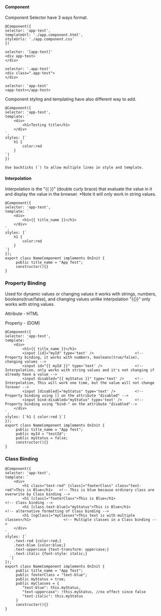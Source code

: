#### Component
Component Selector have 3 ways format.
```
@Component({
selector: 'app-test',
templateUrl: './app.component.html',
styleUrls: './app.component.css'
})

selector: '[app-test]'
<div app-test>
</div>

selector: '.app-test'
<div class=".app-test">
</div>

selector: 'app-test'
<app-test></app-test>
```
Component styling and templating have also different way to add.
```
@Component({
selector: 'app-test',
template: `
    <div>
        <h1>Testing title</h1>
    </div>
`,
styles: [`
    h1 {
        color:red
    }
`]
})

Use backticks (`) to allow multiple lines in style and template.
```
#### Interpolation
Interpolation is the "{{  }}" (double curly brace) that evaluate the value in it and display the value in the browser.
*Note it will only work in string values.
```
@Component({
selector: 'app-test',
template: `
    <div>
        <h1>{{ title_name }}</h1>
    </div>
`,
styles: [`
    h1 {
        color:red
    }
`]
});
export class NameComponent implements OnInit {
     public title_name = "App Test";
     constructor(){}
}
```
### Property Binding
Used for dynamic values or changing values it works with strings, numbers, booleans(true/false), and changing values unlike interpolation "{{}}" only works with string values.

Attribute - HTML

Property - (DOM)
```
@Component({
selector: 'app-test',
template: `
    <div>
        <h1>{{ title_name }}</h1>
        <input [id]="myId" type='text' />                   <!-- Property binding, it works with numbers, booleans(true/false), changing values -->
        <input id="{{ myId }}" type='text' />               <!-- Interpolation, only works with string values and it's not changing if already have a value -->
        <input disabled="{{ myStatus }}" type='text' />     <!-- Interpolation, This will work one time, but the value will not change forever -->
        <input [disabled]="myStatus" type='text' />         <!-- Property binding using [] on the attribute "disabled" -->
        <input bind-disabled="myStatus" type='text' />      <!-- Property binding using "bind-" on the attribute "disabled"-->
    </div>
`,
styles: [`h1 { color:red }`]
});
export class NameComponent implements OnInit {
     public title_name = "App Test";
     public myId = "testId";
     public myStatus = false;
     constructor(){}
}
```
### Class Binding
```
@Component({
selector: 'app-test',
template: `
    <div>
        <h1 class="text-red" [class]="footerClass" class="text-red">This is Blue</h1>   <!-- This is blue because ordinary class are overwrite by Class binding -->
        <h1 [class]="footerClass">This is Blue</h1>                                     <!-- Class binding -->
        <h1 [class.text-blue]="myStatus">This is Blue</h1>                              <!-- alternative formatting of Class binding -->
        <h1 [ngClass]="myClasses">This text is with multiple classes</h1>               <!-- Multiple classes in a Class binding -->
    </div>
`,
styles: [`
    .text-red {color:red;}
    .text-blue {color:blue;}
    .text-uppercase {text-transform: uppercase;}
    .text-italic {font-style: italic;}
  `]
});
export class NameComponent implements OnInit {
     public title_name = "App Test";
     public footerClass = "text-blue";
     public myStatus = true;
     public myClasses = {
        "text-blue": this.myStatus,
        "text-uppercase": !this.myStatus, //no effect since false
        "text-italic": this.myStatus
     }
     constructor(){}
}
```
